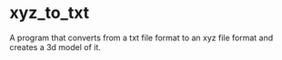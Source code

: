 # xyz_to_txt
A program that converts from a txt file format to an xyz file format and creates a 3d model of it.
